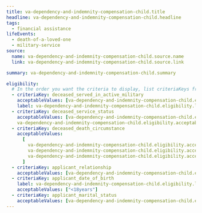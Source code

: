 ```yaml
---
title: va-dependency-and-indemnity-compensation-child.title
headline: va-dependency-and-indemnity-compensation-child.headline
tags:
  - financial assistance
lifeEvents:
  - death-of-a-loved-one
  - military-service
source:
  name: va-dependency-and-indemnity-compensation-child.source.name
  link: va-dependency-and-indemnity-compensation-child.source.link

summary: va-dependency-and-indemnity-compensation-child.summary

eligibility:
  # In the order you want the criteria to display, list criteriaKeys from the csv here, each followed by a comma-separated list of which values indicate eligibility for that criteria. Wrap individual values in quotes if they have inner commas.
  - criteriaKey: deceased_served_in_active_military
    acceptableValues: [va-dependency-and-indemnity-compensation-child.eligibility.acceptableValues]
    label: va-dependency-and-indemnity-compensation-child.eligibility.label
  - criteriaKey: deceased_service_status
    acceptableValues: [va-dependency-and-indemnity-compensation-child.eligibility.acceptableValues1, 
    va-dependency-and-indemnity-compensation-child.eligibility.acceptableValues2]
  - criteriaKey: deceased_death_circumstance
    acceptableValues:
      [
        va-dependency-and-indemnity-compensation-child.eligibility.acceptableValues3,
        va-dependency-and-indemnity-compensation-child.eligibility.acceptableValues4,
        va-dependency-and-indemnity-compensation-child.eligibility.acceptableValues5,
      ]
  - criteriaKey: applicant_relationship
    acceptableValues: [va-dependency-and-indemnity-compensation-child.eligibility.acceptableValues6]
  - criteriaKey: applicant_date_of_birth
    label: va-dependency-and-indemnity-compensation-child.eligibility.label1
    acceptableValues: ["<18years"]
  - criteriaKey: applicant_marital_status
    acceptableValues: [va-dependency-and-indemnity-compensation-child.eligibility.acceptableValues7]
---
```


